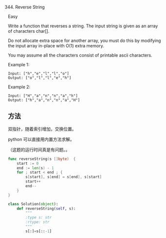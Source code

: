 344. Reverse String


Easy


Write a function that reverses a string. The input string is given as an array of characters char[].

Do not allocate extra space for another array, you must do this by modifying the input array in-place with O(1) extra memory.

You may assume all the characters consist of printable ascii characters.

 

Example 1:
```
Input: ["h","e","l","l","o"]
Output: ["o","l","l","e","h"]
```

Example 2:

```
Input: ["H","a","n","n","a","h"]
Output: ["h","a","n","n","a","H"]
```


## 方法
双指针，随着索引增加，交换位置。

python 可以直接用内置方法求解。

（这题的运行时间真是有问题。。




```go
func reverseString(s []byte)  {
    start := 0 
    end := len(s) - 1
    for ; start < end ; {
        s[start], s[end] = s[end], s[start]
        start++
        end--
    }
}
```


```python
class Solution(object):
    def reverseString(self, s):
        """
        :type s: str
        :rtype: str
        """
        s[:]=s[::-1]

```